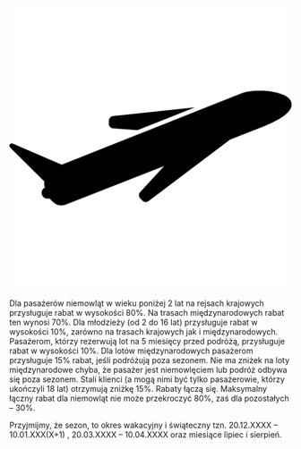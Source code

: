 ![](img/samolot.png)

Dla pasażerów niemowląt w wieku poniżej 2 lat na rejsach krajowych przysługuje rabat w
wysokości 80%. Na trasach międzynarodowych rabat ten wynosi 70%. Dla młodzieży (od 2 do 16
lat) przysługuje rabat w wysokości 10%, zarówno na trasach krajowych jak i międzynarodowych.
Pasażerom, którzy rezerwują lot na 5 miesięcy przed podróżą, przysługuje rabat w wysokości
10%. Dla lotów międzynarodowych pasażerom przysługuje 15% rabat, jeśli podróżują poza
sezonem. Nie ma zniżek na loty międzynarodowe chyba, że pasażer jest niemowlęciem lub
podróż odbywa się poza sezonem. Stali klienci (a mogą nimi być tylko pasażerowie, którzy
ukończyli 18 lat) otrzymują zniżkę 15%. Rabaty łączą się. Maksymalny łączny rabat dla niemowląt
nie może przekroczyć 80%, zaś dla pozostałych – 30%.

  Przyjmijmy, że sezon, to okres wakacyjny i świąteczny tzn. 20.12.XXXX – 10.01.XXX(X+1) ,
20.03.XXXX – 10.04.XXXX oraz miesiące lipiec i sierpień.




